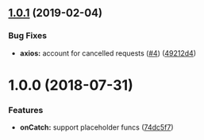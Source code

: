 ## [1.0.1](https://github.com/ClearC2/c2-error/compare/v1.0.0...v1.0.1) (2019-02-04)


### Bug Fixes

* **axios:** account for cancelled requests ([#4](https://github.com/ClearC2/c2-error/issues/4)) ([49212d4](https://github.com/ClearC2/c2-error/commit/49212d4))

# 1.0.0 (2018-07-31)


### Features

* **onCatch:** support placeholder funcs ([74dc5f7](https://github.com/ClearC2/c2-error/commit/74dc5f7))

